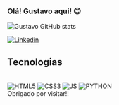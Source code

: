 


### Olá! Gustavo aqui! 😊

![Gustavo GitHub stats](https://github-readme-stats.vercel.app/api?username=Gustafranca&show_icons=true&theme=dark,PAT_1 )

[![Linkedin](https://img.shields.io/badge/LinkedIn-0077B5?style=for-the-badge&logo=linkedin&logoColor=white)](https://www.linkedin.com/in/gustavo-fran%C3%A7a-de-almeida/)

## Tecnologias

<div style="display: inline_block"><br/>

<img alt="HTML5" src="https://img.shields.io/badge/HTML-239120?style=for-the-badge&logo=html5&logoColor=white">

<img alt="CSS3" src="https://img.shields.io/badge/CSS-239120?&style=for-the-badge&logo=css3&logoColor=white">

<img alt="JS" src="https://img.shields.io/badge/JavaScript-F7DF1E?style=for-the-badge&logo=javascript&logoColor=black">

<img alt="PYTHON" src="https://img.shields.io/badge/Python-14354C?style=for-the-badge&logo=python&logoColor=white">
  <br>
Obrigado por visitar!!

</div>
